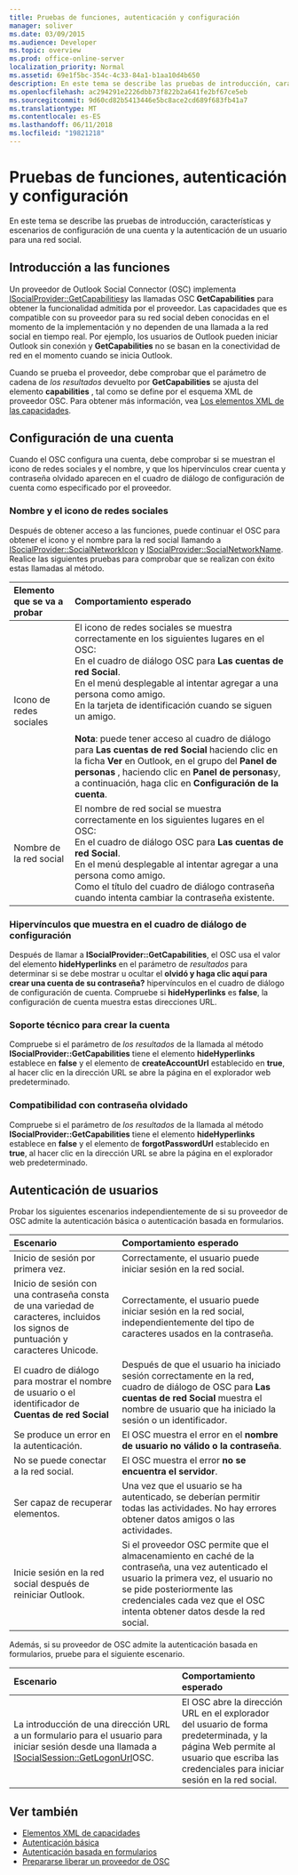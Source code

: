 ```yaml
---
title: Pruebas de funciones, autenticación y configuración
manager: soliver
ms.date: 03/09/2015
ms.audience: Developer
ms.topic: overview
ms.prod: office-online-server
localization_priority: Normal
ms.assetid: 69e1f5bc-354c-4c33-84a1-b1aa10d4b650
description: En este tema se describe las pruebas de introducción, características y escenarios de configuración de una cuenta y la autenticación de un usuario para una red social.
ms.openlocfilehash: ac294291e2226dbb73f822b2a641fe2bf67ce5eb
ms.sourcegitcommit: 9d60cd82b5413446e5bc8ace2cd689f683fb41a7
ms.translationtype: MT
ms.contentlocale: es-ES
ms.lasthandoff: 06/11/2018
ms.locfileid: "19821218"
---
```

# <a name="testing-capabilities-authentication-and-configuration"></a>Pruebas de funciones, autenticación y configuración

En este tema se describe las pruebas de introducción, características y escenarios de configuración de una cuenta y la autenticación de un usuario para una red social.
  
## <a name="getting-capabilities"></a>Introducción a las funciones

Un proveedor de Outlook Social Connector (OSC) implementa [ISocialProvider::GetCapabilities](isocialprovider-getcapabilities.md)y las llamadas OSC **GetCapabilities** para obtener la funcionalidad admitida por el proveedor. Las capacidades que es compatible con su proveedor para su red social deben conocidas en el momento de la implementación y no dependen de una llamada a la red social en tiempo real. Por ejemplo, los usuarios de Outlook pueden iniciar Outlook sin conexión y **GetCapabilities** no se basan en la conectividad de red en el momento cuando se inicia Outlook. 
  
Cuando se prueba el proveedor, debe comprobar que el parámetro de cadena de _los resultados_ devuelto por **GetCapabilities** se ajusta del elemento **capabilities** , tal como se define por el esquema XML de proveedor OSC. Para obtener más información, vea [Los elementos XML de las capacidades](capabilities-xml-elements.md).
  
## <a name="configuring-an-account"></a>Configuración de una cuenta

Cuando el OSC configura una cuenta, debe comprobar si se muestran el icono de redes sociales y el nombre, y que los hipervínculos crear cuenta y contraseña olvidado aparecen en el cuadro de diálogo de configuración de cuenta como especificado por el proveedor.
  
### <a name="social-network-icon-and-name"></a>Nombre y el icono de redes sociales

Después de obtener acceso a las funciones, puede continuar el OSC para obtener el icono y el nombre para la red social llamando a [ISocialProvider::SocialNetworkIcon](isocialprovider-socialnetworkicon.md) y [ISocialProvider::SocialNetworkName](isocialprovider-socialnetworkname.md). Realice las siguientes pruebas para comprobar que se realizan con éxito estas llamadas al método.
  
|**Elemento que se va a probar**|**Comportamiento esperado**|
|:-----|:-----|
|Icono de redes sociales  <br/> | El icono de redes sociales se muestra correctamente en los siguientes lugares en el OSC:  <br/>  En el cuadro de diálogo OSC para **Las cuentas de red Social**.  <br/>  En el menú desplegable al intentar agregar a una persona como amigo.  <br/>  En la tarjeta de identificación cuando se siguen un amigo.  <br/> <br/>**Nota**: puede tener acceso al cuadro de diálogo para **Las cuentas de red Social** haciendo clic en la ficha **Ver** en Outlook, en el grupo del **Panel de personas** , haciendo clic en **Panel de personas**y, a continuación, haga clic en **Configuración de la cuenta**.           |
|Nombre de la red social  <br/> | El nombre de red social se muestra correctamente en los siguientes lugares en el OSC:  <br/>  En el cuadro de diálogo OSC para **Las cuentas de red Social**.  <br/>  En el menú desplegable al intentar agregar a una persona como amigo.  <br/>  Como el título del cuadro de diálogo contraseña cuando intenta cambiar la contraseña existente.  <br/> |
   
### <a name="showing-hyperlinks-in-configuration-dialog"></a>Hipervínculos que muestra en el cuadro de diálogo de configuración

Después de llamar a **ISocialProvider::GetCapabilities**, el OSC usa el valor del elemento **hideHyperlinks** en el parámetro de _resultados_ para determinar si se debe mostrar u ocultar el **olvidó y **haga clic aquí para crear una cuenta de** su contraseña?** hipervínculos en el cuadro de diálogo de configuración de cuenta. Compruebe si **hideHyperlinks** es **false**, la configuración de cuenta muestra estas direcciones URL.
  
### <a name="support-to-create-account"></a>Soporte técnico para crear la cuenta

Compruebe si el parámetro de _los resultados_ de la llamada al método **ISocialProvider::GetCapabilities** tiene el elemento **hideHyperlinks** establece en **false** y el elemento de **createAccountUrl** establecido en **true**, al hacer clic en la dirección URL se abre la página en el explorador web predeterminado.
  
### <a name="support-for-forgotten-password"></a>Compatibilidad con contraseña olvidado

Compruebe si el parámetro de _los resultados_ de la llamada al método **ISocialProvider::GetCapabilities** tiene el elemento **hideHyperlinks** establece en **false** y el elemento de **forgotPasswordUrl** establecido en **true**, al hacer clic en la dirección URL se abre la página en el explorador web predeterminado.
  
## <a name="authenticating-users"></a>Autenticación de usuarios

Probar los siguientes escenarios independientemente de si su proveedor de OSC admite la autenticación básica o autenticación basada en formularios.
  
|**Escenario**|**Comportamiento esperado**|
|:-----|:-----|
|Inicio de sesión por primera vez.  <br/> |Correctamente, el usuario puede iniciar sesión en la red social.  <br/> |
|Inicio de sesión con una contraseña consta de una variedad de caracteres, incluidos los signos de puntuación y caracteres Unicode.  <br/> |Correctamente, el usuario puede iniciar sesión en la red social, independientemente del tipo de caracteres usados en la contraseña.  <br/> |
|El cuadro de diálogo para mostrar el nombre de usuario o el identificador de **Cuentas de red Social**  <br/> |Después de que el usuario ha iniciado sesión correctamente en la red, cuadro de diálogo de OSC para **Las cuentas de red Social** muestra el nombre de usuario que ha iniciado la sesión o un identificador.  <br/> |
|Se produce un error en la autenticación.  <br/> |El OSC muestra el error en el **nombre de usuario no válido o la contraseña**.  <br/> |
|No se puede conectar a la red social.  <br/> |El OSC muestra el error **no se encuentra el servidor**.  <br/> |
|Ser capaz de recuperar elementos.  <br/> |Una vez que el usuario se ha autenticado, se deberían permitir todas las actividades. No hay errores obtener datos amigos o las actividades.  <br/> |
|Inicie sesión en la red social después de reiniciar Outlook.  <br/> |Si el proveedor OSC permite que el almacenamiento en caché de la contraseña, una vez autenticado el usuario la primera vez, el usuario no se pide posteriormente las credenciales cada vez que el OSC intenta obtener datos desde la red social.  <br/> |
   
Además, si su proveedor de OSC admite la autenticación basada en formularios, pruebe para el siguiente escenario.
  
|**Escenario**|**Comportamiento esperado**|
|:-----|:-----|
|La introducción de una dirección URL a un formulario para el usuario para iniciar sesión desde una llamada a [ISocialSession::GetLogonUrl](isocialsession-getlogonurl.md)OSC.  <br/> |El OSC abre la dirección URL en el explorador del usuario de forma predeterminada, y la página Web permite al usuario que escriba las credenciales para iniciar sesión en la red social.  <br/> |
   
## <a name="see-also"></a>Ver también

- [Elementos XML de capacidades](capabilities-xml-elements.md)  
- [Autenticación básica](basic-authentication.md) 
- [Autenticación basada en formularios](forms-based-authentication.md)
- [Prepararse liberar un proveedor de OSC](getting-ready-to-release-an-osc-provider.md)

